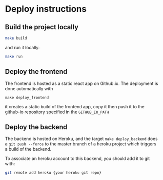 # Deploy instructions 
## Build the project locally
```bash 
make build
```

 and run it locally:
 ```bash
 make run
 ```

 ## Deploy the frontend 
 The frontend is hosted as a static react app on Github.io. The deployment is done automatically with
 ```
 make deploy_frontend
 ```
 it creates a static build of the frontend app, copy it then push it to the github-io repository specified in the `GITHUB_IO_PATH`

## Deploy the backend
The backend is hosted on Heroku, and the target `make deploy_backend` does a `git push --force` to the master branch of a heroku project which triggers a build of the backend. 

To associate an heroku account to this backend, you should add it to git with:
```bash
git remote add heroku {your heroku git repo}
```
